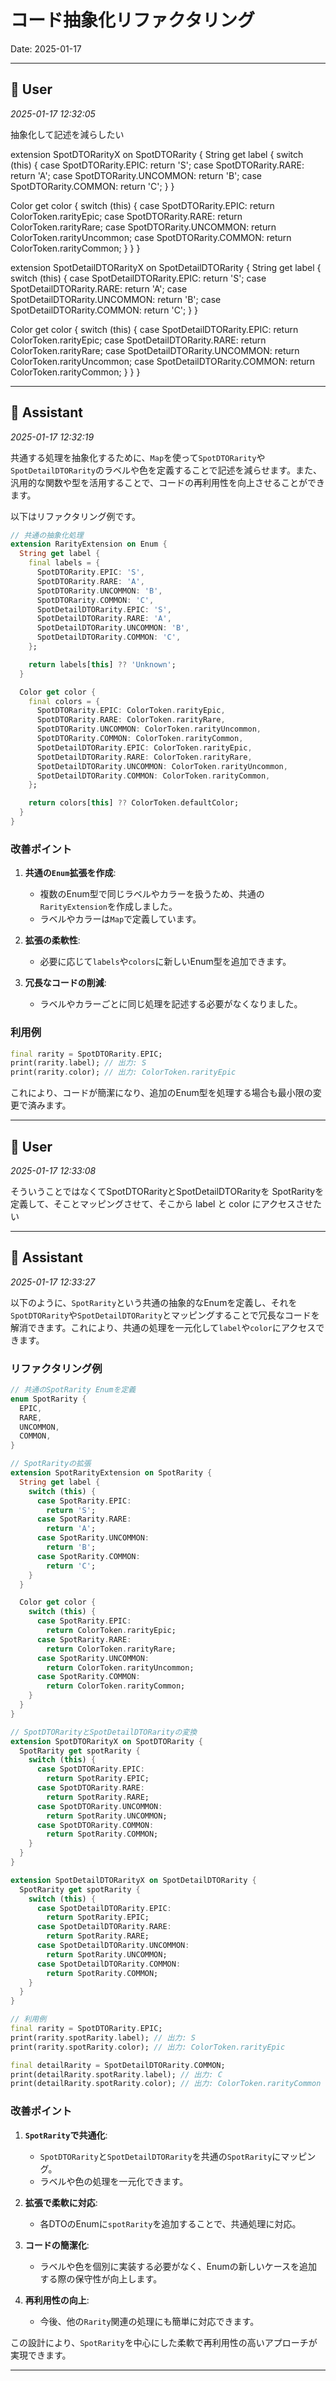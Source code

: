 # コード抽象化リファクタリング

Date: 2025-01-17

---

## 👤 User
*2025-01-17 12:32:05*

抽象化して記述を減らしたい

extension SpotDTORarityX on SpotDTORarity {
  String get label {
    switch (this) {
      case SpotDTORarity.EPIC:
        return 'S';
      case SpotDTORarity.RARE:
        return 'A';
      case SpotDTORarity.UNCOMMON:
        return 'B';
      case SpotDTORarity.COMMON:
        return 'C';
    }
  }

  Color get color {
    switch (this) {
      case SpotDTORarity.EPIC:
        return ColorToken.rarityEpic;
      case SpotDTORarity.RARE:
        return ColorToken.rarityRare;
      case SpotDTORarity.UNCOMMON:
        return ColorToken.rarityUncommon;
      case SpotDTORarity.COMMON:
        return ColorToken.rarityCommon;
    }
  }
}

extension SpotDetailDTORarityX on SpotDetailDTORarity {
  String get label {
    switch (this) {
      case SpotDetailDTORarity.EPIC:
        return 'S';
      case SpotDetailDTORarity.RARE:
        return 'A';
      case SpotDetailDTORarity.UNCOMMON:
        return 'B';
      case SpotDetailDTORarity.COMMON:
        return 'C';
    }
  }

  Color get color {
    switch (this) {
      case SpotDetailDTORarity.EPIC:
        return ColorToken.rarityEpic;
      case SpotDetailDTORarity.RARE:
        return ColorToken.rarityRare;
      case SpotDetailDTORarity.UNCOMMON:
        return ColorToken.rarityUncommon;
      case SpotDetailDTORarity.COMMON:
        return ColorToken.rarityCommon;
    }
  }
}

---

## 🤖 Assistant
*2025-01-17 12:32:19*

共通する処理を抽象化するために、`Map`を使って`SpotDTORarity`や`SpotDetailDTORarity`のラベルや色を定義することで記述を減らせます。また、汎用的な関数や型を活用することで、コードの再利用性を向上させることができます。

以下はリファクタリング例です。

```dart
// 共通の抽象化処理
extension RarityExtension on Enum {
  String get label {
    final labels = {
      SpotDTORarity.EPIC: 'S',
      SpotDTORarity.RARE: 'A',
      SpotDTORarity.UNCOMMON: 'B',
      SpotDTORarity.COMMON: 'C',
      SpotDetailDTORarity.EPIC: 'S',
      SpotDetailDTORarity.RARE: 'A',
      SpotDetailDTORarity.UNCOMMON: 'B',
      SpotDetailDTORarity.COMMON: 'C',
    };

    return labels[this] ?? 'Unknown';
  }

  Color get color {
    final colors = {
      SpotDTORarity.EPIC: ColorToken.rarityEpic,
      SpotDTORarity.RARE: ColorToken.rarityRare,
      SpotDTORarity.UNCOMMON: ColorToken.rarityUncommon,
      SpotDTORarity.COMMON: ColorToken.rarityCommon,
      SpotDetailDTORarity.EPIC: ColorToken.rarityEpic,
      SpotDetailDTORarity.RARE: ColorToken.rarityRare,
      SpotDetailDTORarity.UNCOMMON: ColorToken.rarityUncommon,
      SpotDetailDTORarity.COMMON: ColorToken.rarityCommon,
    };

    return colors[this] ?? ColorToken.defaultColor;
  }
}
```

### 改善ポイント
1. **共通の`Enum`拡張を作成**:
   - 複数のEnum型で同じラベルやカラーを扱うため、共通の`RarityExtension`を作成しました。
   - ラベルやカラーは`Map`で定義しています。

2. **拡張の柔軟性**:
   - 必要に応じて`labels`や`colors`に新しいEnum型を追加できます。

3. **冗長なコードの削減**:
   - ラベルやカラーごとに同じ処理を記述する必要がなくなりました。

### 利用例
```dart
final rarity = SpotDTORarity.EPIC;
print(rarity.label); // 出力: S
print(rarity.color); // 出力: ColorToken.rarityEpic
```

これにより、コードが簡潔になり、追加のEnum型を処理する場合も最小限の変更で済みます。

---

## 👤 User
*2025-01-17 12:33:08*

そういうことではなくてSpotDTORarityとSpotDetailDTORarityを SpotRarityを定義して、そことマッピングさせて、そこから label と color にアクセスさせたい

---

## 🤖 Assistant
*2025-01-17 12:33:27*

以下のように、`SpotRarity`という共通の抽象的なEnumを定義し、それを`SpotDTORarity`や`SpotDetailDTORarity`とマッピングすることで冗長なコードを解消できます。これにより、共通の処理を一元化して`label`や`color`にアクセスできます。

### リファクタリング例

```dart
// 共通のSpotRarity Enumを定義
enum SpotRarity {
  EPIC,
  RARE,
  UNCOMMON,
  COMMON,
}

// SpotRarityの拡張
extension SpotRarityExtension on SpotRarity {
  String get label {
    switch (this) {
      case SpotRarity.EPIC:
        return 'S';
      case SpotRarity.RARE:
        return 'A';
      case SpotRarity.UNCOMMON:
        return 'B';
      case SpotRarity.COMMON:
        return 'C';
    }
  }

  Color get color {
    switch (this) {
      case SpotRarity.EPIC:
        return ColorToken.rarityEpic;
      case SpotRarity.RARE:
        return ColorToken.rarityRare;
      case SpotRarity.UNCOMMON:
        return ColorToken.rarityUncommon;
      case SpotRarity.COMMON:
        return ColorToken.rarityCommon;
    }
  }
}

// SpotDTORarityとSpotDetailDTORarityの変換
extension SpotDTORarityX on SpotDTORarity {
  SpotRarity get spotRarity {
    switch (this) {
      case SpotDTORarity.EPIC:
        return SpotRarity.EPIC;
      case SpotDTORarity.RARE:
        return SpotRarity.RARE;
      case SpotDTORarity.UNCOMMON:
        return SpotRarity.UNCOMMON;
      case SpotDTORarity.COMMON:
        return SpotRarity.COMMON;
    }
  }
}

extension SpotDetailDTORarityX on SpotDetailDTORarity {
  SpotRarity get spotRarity {
    switch (this) {
      case SpotDetailDTORarity.EPIC:
        return SpotRarity.EPIC;
      case SpotDetailDTORarity.RARE:
        return SpotRarity.RARE;
      case SpotDetailDTORarity.UNCOMMON:
        return SpotRarity.UNCOMMON;
      case SpotDetailDTORarity.COMMON:
        return SpotRarity.COMMON;
    }
  }
}

// 利用例
final rarity = SpotDTORarity.EPIC;
print(rarity.spotRarity.label); // 出力: S
print(rarity.spotRarity.color); // 出力: ColorToken.rarityEpic

final detailRarity = SpotDetailDTORarity.COMMON;
print(detailRarity.spotRarity.label); // 出力: C
print(detailRarity.spotRarity.color); // 出力: ColorToken.rarityCommon
```

### 改善ポイント
1. **`SpotRarity`で共通化**:
   - `SpotDTORarity`と`SpotDetailDTORarity`を共通の`SpotRarity`にマッピング。
   - ラベルや色の処理を一元化できます。

2. **拡張で柔軟に対応**:
   - 各DTOのEnumに`spotRarity`を追加することで、共通処理に対応。

3. **コードの簡潔化**:
   - ラベルや色を個別に実装する必要がなく、Enumの新しいケースを追加する際の保守性が向上します。

4. **再利用性の向上**:
   - 今後、他の`Rarity`関連の処理にも簡単に対応できます。

この設計により、`SpotRarity`を中心にした柔軟で再利用性の高いアプローチが実現できます。

---
